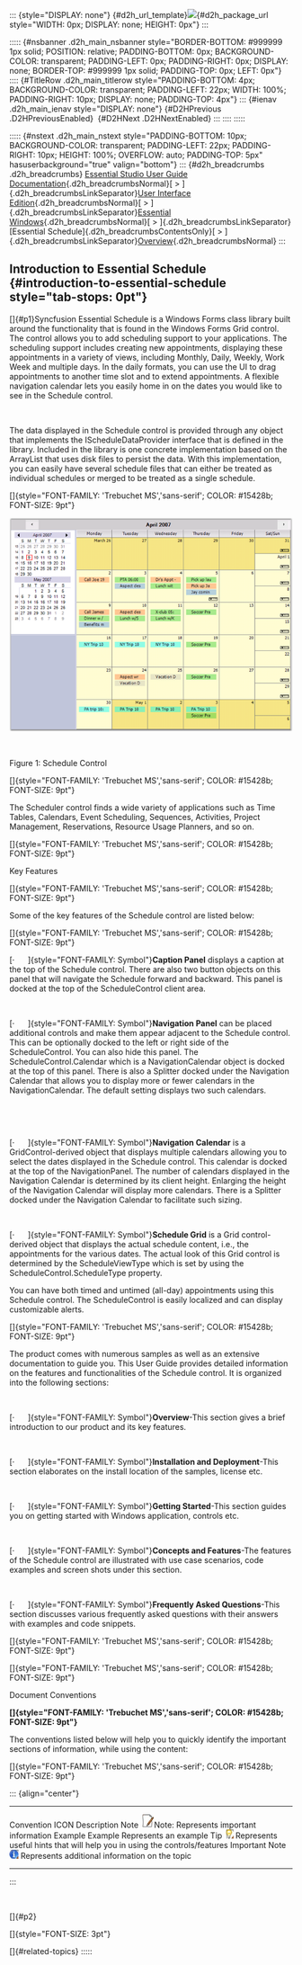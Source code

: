 ::: {style="DISPLAY: none"}
[](ms-xhelp:///?Id=d2h_url_template){#d2h_url_template}![](!package_url!){#d2h_package_url style="WIDTH: 0px; DISPLAY: none; HEIGHT: 0px"}
:::

::::: {#nsbanner .d2h_main_nsbanner style="BORDER-BOTTOM: #999999 1px solid; POSITION: relative; PADDING-BOTTOM: 0px; BACKGROUND-COLOR: transparent; PADDING-LEFT: 0px; PADDING-RIGHT: 0px; DISPLAY: none; BORDER-TOP: #999999 1px solid; PADDING-TOP: 0px; LEFT: 0px"}
:::: {#TitleRow .d2h_main_titlerow style="PADDING-BOTTOM: 4px; BACKGROUND-COLOR: transparent; PADDING-LEFT: 22px; WIDTH: 100%; PADDING-RIGHT: 10px; DISPLAY: none; PADDING-TOP: 4px"}
::: {#ienav .d2h_main_ienav style="DISPLAY: none"}
[](ms-xhelp:///?Id=3543e52c-fcc3-4036-b2e6-f4734848399e){#D2HPrevious .D2HPreviousEnabled}  [](ms-xhelp:///?Id=c8cc5704-af14-4eaa-93c7-b8ce8fa05b84){#D2HNext .D2HNextEnabled}
:::
::::
:::::

::::: {#nstext .d2h_main_nstext style="PADDING-BOTTOM: 10px; BACKGROUND-COLOR: transparent; PADDING-LEFT: 22px; PADDING-RIGHT: 10px; HEIGHT: 100%; OVERFLOW: auto; PADDING-TOP: 5px" hasuserbackground="true" valign="bottom"}
::: {#d2h_breadcrumbs .d2h_breadcrumbs}
[Essential Studio User Guide Documentation](ms-xhelp:///?Id=12457748-09e3-4d74-a240-8e049cedf030){.d2h_breadcrumbsNormal}[ \> ]{.d2h_breadcrumbsLinkSeparator}[User Interface Edition](ms-xhelp:///?Id=c29296b7-531c-413b-a0ec-488ca1f7f669){.d2h_breadcrumbsNormal}[ \> ]{.d2h_breadcrumbsLinkSeparator}[Essential Windows](ms-xhelp:///?Id=e60759d8-47a4-4570-9d7a-16a68d63f2ea){.d2h_breadcrumbsNormal}[ \> ]{.d2h_breadcrumbsLinkSeparator}[Essential Schedule]{.d2h_breadcrumbsContentsOnly}[ \> ]{.d2h_breadcrumbsLinkSeparator}[Overview](ms-xhelp:///?Id=3543e52c-fcc3-4036-b2e6-f4734848399e){.d2h_breadcrumbsNormal}
:::

## Introduction to Essential Schedule {#introduction-to-essential-schedule style="tab-stops: 0pt"}

[]{#p1}Syncfusion Essential Schedule is a Windows Forms class library built around the functionality that is found in the Windows Forms Grid control. The control allows you to add scheduling support to your applications. The scheduling support includes creating new appointments, displaying these appointments in a variety of views, including Monthly, Daily, Weekly, Work Week and multiple days. In the daily formats, you can use the UI to drag appointments to another time slot and to extend appointments. A flexible navigation calendar lets you easily home in on the dates you would like to see in the Schedule control.

 

The data displayed in the Schedule control is provided through any object that implements the IScheduleDataProvider interface that is defined in the library. Included in the library is one concrete implementation based on the ArrayList that uses disk files to persist the data. With this implementation, you can easily have several schedule files that can either be treated as individual schedules or merged to be treated as a single schedule.

[]{style="FONT-FAMILY: 'Trebuchet MS','sans-serif'; COLOR: #15428b; FONT-SIZE: 9pt"} 

![](ImagesExt/image89_0.png)

 

Figure 1: Schedule Control

[]{style="FONT-FAMILY: 'Trebuchet MS','sans-serif'; COLOR: #15428b; FONT-SIZE: 9pt"} 

The Scheduler control finds a wide variety of applications such as Time Tables, Calendars, Event Scheduling, Sequences, Activities, Project Management, Reservations, Resource Usage Planners, and so on.

[]{style="FONT-FAMILY: 'Trebuchet MS','sans-serif'; COLOR: #15428b; FONT-SIZE: 9pt"} 

Key Features

[]{style="FONT-FAMILY: 'Trebuchet MS','sans-serif'; COLOR: #15428b; FONT-SIZE: 9pt"} 

Some of the key features of the Schedule control are listed below:

[]{style="FONT-FAMILY: 'Trebuchet MS','sans-serif'; COLOR: #15428b; FONT-SIZE: 9pt"} 

[·      ]{style="FONT-FAMILY: Symbol"}**Caption Panel** displays a caption at the top of the Schedule control. There are also two button objects on this panel that will navigate the Schedule forward and backward. This panel is docked at the top of the ScheduleControl client area.

 

[·      ]{style="FONT-FAMILY: Symbol"}**Navigation Panel** can be placed additional controls and make them appear adjacent to the Schedule control. This can be optionally docked to the left or right side of the ScheduleControl. You can also hide this panel. The ScheduleControl.Calendar which is a NavigationCalendar object is docked at the top of this panel. There is also a Splitter docked under the Navigation Calendar that allows you to display more or fewer calendars in the NavigationCalendar. The default setting displays two such calendars.

 

 

[·      ]{style="FONT-FAMILY: Symbol"}**Navigation Calendar** is a GridControl-derived object that displays multiple calendars allowing you to select the dates displayed in the Schedule control. This calendar is docked at the top of the NavigationPanel. The number of calendars displayed in the Navigation Calendar is determined by its client height. Enlarging the height of the Navigation Calendar will display more calendars. There is a Splitter docked under the Navigation Calendar to facilitate such sizing.

 

[·      ]{style="FONT-FAMILY: Symbol"}**Schedule Grid** is a Grid control-derived object that displays the actual schedule content, i.e., the appointments for the various dates. The actual look of this Grid control is determined by the ScheduleViewType which is set by using the ScheduleControl.ScheduleType property.

You can have both timed and untimed (all-day) appointments using this Schedule control. The ScheduleControl is easily localized and can display customizable alerts.

[]{style="FONT-FAMILY: 'Trebuchet MS','sans-serif'; COLOR: #15428b; FONT-SIZE: 9pt"} 

The product comes with numerous samples as well as an extensive documentation to guide you. This User Guide provides detailed information on the features and functionalities of the Schedule control. It is organized into the following sections:

 

[·      ]{style="FONT-FAMILY: Symbol"}**Overview**-This section gives a brief introduction to our product and its key features.

 

[·      ]{style="FONT-FAMILY: Symbol"}**Installation and Deployment**-This section elaborates on the install location of the samples, license etc.

 

[·      ]{style="FONT-FAMILY: Symbol"}**Getting Started**-This section guides you on getting started with Windows application, controls etc.

 

[·      ]{style="FONT-FAMILY: Symbol"}**Concepts and Features**-The features of the Schedule control are illustrated with use case scenarios, code examples and screen shots under this section.

 

[·      ]{style="FONT-FAMILY: Symbol"}**Frequently Asked Questions**-This section discusses various frequently asked questions with their answers with examples and code snippets.

[]{style="FONT-FAMILY: 'Trebuchet MS','sans-serif'; COLOR: #15428b; FONT-SIZE: 9pt"} 

[]{style="FONT-FAMILY: 'Trebuchet MS','sans-serif'; COLOR: #15428b; FONT-SIZE: 9pt"} 

Document Conventions

**[]{style="FONT-FAMILY: 'Trebuchet MS','sans-serif'; COLOR: #15428b; FONT-SIZE: 9pt"}** 

The conventions listed below will help you to quickly identify the important sections of information, while using the content:

[]{style="FONT-FAMILY: 'Trebuchet MS','sans-serif'; COLOR: #15428b; FONT-SIZE: 9pt"} 

::: {align="center"}
  ---------------- ----------------------------------- ---------------------------------------------------------------------------
  Convention       ICON                                Description
  Note             ![](ImagesExt/image89_1.jpg)Note:   Represents important information
  Example          Example                             Represents an example
  Tip              ![](ImagesExt/image89_2.jpg)        Represents useful hints that will help you in using the controls/features
  Important Note   ![](ImagesExt/image89_3.jpg)        Represents additional information on the topic
  ---------------- ----------------------------------- ---------------------------------------------------------------------------
:::

 

[]{#p2} 

[]{style="FONT-SIZE: 3pt"} 

[]{#related-topics}
:::::
